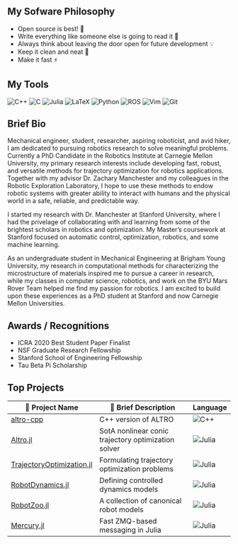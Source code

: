 ## My Sofware Philosophy
* Open source is best! :muscle:
* Write everything like someone else is going to read it :thinking:
* Always think about leaving the door open for future development 💡
* Keep it clean and neat 🧽
* Make it fast ⚡

## My Tools
![C++](https://img.shields.io/badge/c++-%2300599C.svg?style=for-the-badge&logo=c%2B%2B&logoColor=white) 
![C](https://img.shields.io/badge/c-%2300599C.svg?style=for-the-badge&logo=c&logoColor=white)
![Julia](https://img.shields.io/badge/-Julia-9558B2?style=for-the-badge&logo=julia&logoColor=white)
![LaTeX](https://img.shields.io/badge/latex-%23008080.svg?style=for-the-badge&logo=latex&logoColor=white)
![Python](https://img.shields.io/badge/python-3670A0?style=for-the-badge&logo=python&logoColor=ffdd54)
![ROS](https://img.shields.io/badge/ros-%230A0FF9.svg?style=for-the-badge&logo=ros&logoColor=white)
![Vim](https://img.shields.io/badge/VIM-%2311AB00.svg?style=for-the-badge&logo=vim&logoColor=white)
![Git](https://img.shields.io/badge/git-%23F05033.svg?style=for-the-badge&logo=git&logoColor=white)

## Brief Bio
Mechanical engineer, student, researcher, aspiring roboticist, and avid hiker, I am dedicated to pursuing robotics research to solve meaningful problems. Currently a PhD Candidate in the Robotics Institute at Carnegie Mellon University, my primary research interests include developing fast, robust, and versatile methods for trajectory optimization for robotics applications. Together with my advisor Dr. Zachary Manchester and my colleagues in the Robotic Exploration Laboratory, I hope to use these methods to endow robotic systems with greater ability to interact with humans and the physical world in a safe, reliable, and predictable way.

I started my research with Dr. Manchester at Stanford University, where I had the privelage of collaborating with and learning from some of the brightest scholars in robotics and optimization. My Master’s coursework at Stanford focused on automatic control, optimization, robotics, and some machine learning.

As an undergraduate student in Mechanical Engineering at Brigham Young University, my research in computational methods for characterizing the microstructure of materials inspired me to pursue a career in research, while my classes in computer science, robotics, and work on the BYU Mars Rover Team helped me find my passion for robotics. I am excited to build upon these experiences as a PhD student at Stanford and now Carnegie Mellon Universities.

## Awards / Recognitions
* ICRA 2020 Best Student Paper Finalist
* NSF Graduate Research Fellowship
* Stanford School of Engineering Fellowship
* Tau Beta Pi Scholarship

## Top Projects
| :gift: Project Name | :book: Brief Description | Language | 
| ------------ | ----------------- | -------- |
| [altro-cpp](https://github.com/optimusride/altro-cpp) | C++ version of ALTRO | ![C++](https://img.shields.io/badge/c++-%2300599C.svg?style=for-the-badge&logo=c%2B%2B&logoColor=white) |
| [Altro.jl](https://github.com/RoboticExplorationLab/ALTRO.jl) | SotA nonlinear conic trajectory optimization solver | ![Julia](https://img.shields.io/badge/-Julia-9558B2?style=for-the-badge&logo=julia&logoColor=white) |
| [TrajectoryOptimization.jl](https://github.com/RoboticExplorationLab/TrajectoryOptimization.jl) | Formulating trajectory optimization problems | ![Julia](https://img.shields.io/badge/-Julia-9558B2?style=for-the-badge&logo=julia&logoColor=white) |
| [RobotDynamics.jl](https://github.com/RoboticExplorationLab/RobotDynamics.jl) | Defining controlled dynamics models | ![Julia](https://img.shields.io/badge/-Julia-9558B2?style=for-the-badge&logo=julia&logoColor=white) |
| [RobotZoo.jl](https://github.com/RoboticExplorationLab/RobotZoo.jl) | A collection of canonical robot models | ![Julia](https://img.shields.io/badge/-Julia-9558B2?style=for-the-badge&logo=julia&logoColor=white) |
| [Mercury.jl](https://github.com/RoboticExplorationLab/Mercury.jl) | Fast ZMQ-based messaging in Julia | ![Julia](https://img.shields.io/badge/-Julia-9558B2?style=for-the-badge&logo=julia&logoColor=white) |

<!--
**bjack205/bjack205** is a ✨ _special_ ✨ repository because its `README.md` (this file) appears on your GitHub profile.

Here are some ideas to get you started:

- 🔭 I’m currently working on ...
- 🌱 I’m currently learning ...
- 👯 I’m looking to collaborate on ...
- 🤔 I’m looking for help with ...
- 💬 Ask me about ...
- 📫 How to reach me: ...
- 😄 Pronouns: ...
- ⚡ Fun fact: ...
-->
